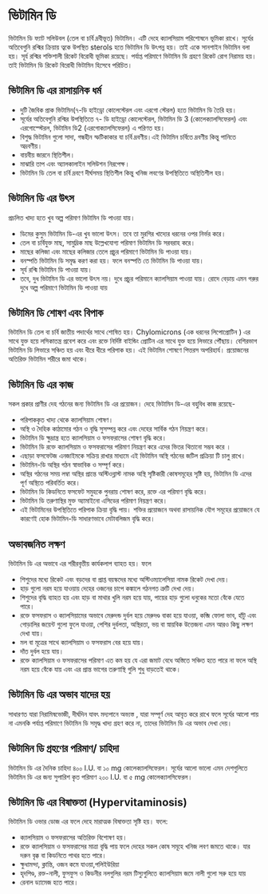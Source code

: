 ﻿---
date: 2020-05-25
tag: 
  - viramin-d
  - Vitamin
author: Ayesha Akter
location: Dhaka  
---


# ভিটামিন ডি


ভিটামিন ডি ফ্যাট সলিউবল (তেল বা চর্বি দ্রবীভূত) ভিটামিন। এটি দেহে  ক্যালসিয়াম পরিশোষনে ভূমিকা রাখে। সূর্যের অতিবেগুনি রশ্মির ক্রিয়ায় ত্বকে উপস্থিত sterols হতে ভিটামিন ডি উৎপন্ন হয়। তাই একে সানশাইন ভিটামিন বলা হয়। সূর্য রশ্মির শক্তিশালী রিকেট বিরোধী ভূমিকা রয়েছে। পর্যাপ্ত পরিমাণে ভিটামিন ডি গ্রহণে রিকেট রোগ নিরাময় হয়। তাই ভিটামিন ডি রিকেট বিরোধী ভিটামিন হিসেবে পরিচিত।


## ভিটামিন ডি এর রাসায়নিক ধর্ম

- দুটি জৈবিক প্রাক ভিটামিন(৭-ডি হাইড্রো কোলেস্টেরল এবং এরগো স্টেরল) হতে ভিটামিন ডি তৈরি হয়।
- সূর্যের অতিবেগুনি রশ্মির উপস্থিতিতে ৭- ডি হাইড্রো কোলেস্টেরল, ভিটামিন ডি 3 (কোলেক্যালসিফেরল) এবং এরগোস্স্টেরল, ভিটামিন ডি2 (এরগোক্যালসিফেরল) এ পরিণত হয়।
- বিশুদ্ধ ভিটামিন গুলো সাদা, গন্ধহীন স্ফটিকাকার যা চর্বি দ্রবণীয়।এই ভিটামিন চর্বিতে দ্রবণীয় কিন্তু পানিতে অদ্রবণীয়।
- বায়বীয় জারনে স্থিতিশীল।
- মাঝারি তাপ এবং অ্যালকালাইন সলিউশন নিরপেক্ষ।
- ভিটামিন ডি তেল বা চর্বি দ্রবণে দীর্ঘসময় স্থিতিশীল কিন্তু খনিজ লবণের উপস্থিতিতে অস্থিতিশীল হয়।


## ভিটামিন ডি এর উৎস

প্রচলিত খাদ্য হতে খুব অল্প পরিমাণ ভিটামিন ডি পাওয়া যায়। 

- ডিমের কুসুম ভিটামিন ডি-এর খুব ভালো উৎস। তবে তা মুরগির খাদ্যের ধরনের ওপর নির্ভর করে। 
- তেল বা চর্বিযুক্ত মাছ, সামুদ্রিক মাছ উল্লেখযোগ্য পরিমাণ ভিটামিন ডি সরবরাহ করে। 
- মাছের কলিজা এবং মাছের কলিজার তেলে প্রচুর পরিমাণে ভিটামিন ডি পাওয়া যায়। 
- বনস্পতি ভিটামিন ডি সমৃদ্ধ করণ করা হয়। ফলে বনস্পতি তে ভিটামিন ডি পাওয়া যায়।
- সূর্য রশ্মি ভিটামিন ডি পাওয়া যায়।
- তবে, দুধ ভিটামিন ডি এর ভালো উৎস নয়। দুধে প্রচুর পরিমানে ক্যালসিয়াম পাওয়া যায়। রোদে বেড়ায় এমন গরুর দুধে অল্প  পরিমাণে ভিটামিন ডি পাওয়া যায়


## ভিটামিন ডি শোষণ এবং বিপাক 

ভিটামিন ডি তেল বা চর্বি জাতীয় পদার্থের সাথে শোষিত হয়। Chylomicrons (এক ধরনের লিপোপ্রোটিন ) এর সাথে যুক্ত হয়ে লসিকাতন্ত্র প্রবেশ করে এবং রক্তে নির্দিষ্ট বাইন্ডিং প্রোটিন এর সাথে যুক্ত হয়ে লিভারে পৌঁছায়। বেশিরভাগ ভিটামিন ডি লিভারে সঞ্চিত হয় এবং ধীরে ধীরে পরিপাক হয়। এই ভিটামিন শোষণে পিত্তরস অপরিহার্য। প্রয়োজনের অতিরিক্ত ভিটামিন শরীরে জমা থাকে।


## ভিটামিন ডি এর কাজ

সকল প্রকার প্রাণীর দেহ গঠনের জন্য ভিটামিন ডি এর প্রয়োজন। দেহে ভিটামিন ডি-এর বহুবিধ কাজ রয়েছে-

- পরিপাককৃত খাদ্য থেকে ক্যালসিয়াম শোষণ।
- অস্থি ও দৈহিক কাঠামোর গঠন ও বৃদ্ধি সুসম্পন্ন করে এবং দেহের সার্বিক গঠন নিয়ন্ত্রণ করে।
- ভিটামিন ডি ক্ষুদ্রান্ত্র হতে ক্যালসিয়াম ও ফসফরাসের শোষণ বৃদ্ধি করে।
- ভিটামিন ডি রক্তে ক্যালসিয়াম ও ফসফরাসের পরিমাণ নিয়ন্ত্রণ করে এদের ভিতর থিতানো সম্ভব করে ।
- এছাড়া ফসফেটজ এনজাইমকে সক্রিয় রাখার মাধ্যমে এই ভিটামিন অস্থি গঠনের জটিল প্রক্রিয়া টি চালু রাখে।
- ভিটামিন-ডি অস্থির গঠন স্বাভাবিক ও সম্পূর্ণ করে।
- অস্থির গঠনের সময় লম্বা অস্থির প্রান্তে অস্টিওব্লাস্ট নামক অস্থি সৃষ্টিকারী কোষসমূহের সৃষ্টি হয়, ভিটামিন ডি এদের পূর্ণ অস্থিতে পরিবর্তিত করে।
- ভিটামিন ডি কিডনিতে ফসফেট সমুহকে পুনরায় শোষণ করে, রক্তে এর পরিমাণ বৃদ্ধি করে।
- ভিটামিন ডি তরুণাস্থির মুক্ত অ্যামাইনো এসিডের পরিমাণ  নিয়ন্ত্রণ করে। 
- এই ভিটামিনের উপস্থিতিতে পরিপাক ক্রিয়া বৃদ্ধি পায়। শক্তির প্রয়োজনে অথবা রাসায়নিক যৌগ সমূহের প্রয়োজনে যে কারণেই হোক ভিটামিন-ডি সাধারণভাবে মেটাবলিজম বৃদ্ধি করে।


## অভাবজনিত লক্ষণ

ভিটামিন ডি এর অভাবে এর শরীরবৃত্তীয় কার্যকলাপ ব্যাহত হয়। ফলে
- শিশুদের মধ্যে রিকেট এবং বড়দের বা প্রাপ্ত বয়স্কদের মধ্যে অস্টিওম্যালেসিয়া নামক  রিকেট দেখা দেয়।
- হাড় গুলো নরম হয়ে যাওয়ায় দেহের ওজনের চাপে কঙ্কালে গঠনগত ত্রুটি দেখা দেয়।
- শিশুদের বৃদ্ধি ব্যাহত হয় এবং হাড় বা মাথার খুলি নরম হয়ে যায়, পায়ের হাড় গুলো ধনুকের মতো বেঁকে যেতে পারে।
- রক্তে ফসফরাস ও ক্যালসিয়ামের অভাবে মেরুদন্ড  দুর্বল হয়ে মেরুদণ্ড বাকা হয়ে যাওয়া, কব্জি ফোলা ভাব, হাঁটু এবং গোড়ালির জয়েন্ট গুলো ফুলে যাওয়া, পেশির দুর্বলতা, অস্থিরতা, ভয় বা স্নায়বিক উত্তেজনা এমন আরও কিছু লক্ষণ দেখা যায়।
- মল বা মূত্রের সাথে ক্যালসিয়াম ও ফসফরাস বের হয়ে যায়।
- দাঁত দুর্বল হয়ে যায়। 
- রক্তে ক্যালসিয়াম ও ফসফরাসের পরিমাণ এত কম হয় যে এরা জমাট বেধে অস্তিতে সঞ্চিত হতে পারে না ফলে অস্থি নরম হয়ে বেঁকে যায় এবং এর প্রান্ত ভাগের তরুণাস্থি গুলি শুধু বাড়তেই থাকে।


## ভিটামিন ডি এর অভাব যাদের হয়

সাধারণত যারা নিরামিষভোজী, দীর্ঘদিন যাবৎ মদ্যপানে অভ্যস্ত , যারা সম্পূর্ণ দেহ আবৃত করে রাখে ফলে সূর্যের আলো পায় না এমনকি পর্যাপ্ত পরিমাণে ভিটামিন ডি সমৃদ্ধ খাদ্য গ্রহণ করে না, তাদের  ভিটামিন ডি এর অভাব দেখা দেয়।


## ভিটামিন ডি গ্রহণের পরিমাণ/ চাহিদা

ভিটামিন ডি এর দৈনিক চাহিদা ৪০০ I.U. বা ১০ mg কোলেক্যালসিফেরল। সূর্যের আলো ভালো এমন দেশগুলিতে ভিটামিন ডি এর জন্য  সুপারিশ কৃত পরিমাণ ২০০ I.U. বা ৫ mg কোলেক্যালসিফেরল।

## ভিটামিন ডি এর বিষাক্ততা (Hypervitaminosis)

 ভিটামিন ডি ওভার ডোজ এর ফলে দেহে মারাত্মক বিষাক্ততা সৃষ্টি হয়। ফলে:

- ক্যালসিয়াম ও ফসফরাসের অতিরিক্ত বিশোষণ হয়। 
- রক্তে ক্যালসিয়াম ও ফসফরাসের মাত্রা বৃদ্ধি পায় ফলে দেহের সকল কোষ সমূহে খনিজ লবণ জমতে থাকে। যার দরুন বৃক্ক বা কিডনিতে পাথর হতে পারে। 
- ক্ষুধামন্দা, ক্লান্তি, ওজন কমে যাওয়া,পলিইউরিয়া 
- হৃদপিণ্ড, রক্ত-নালী, ফুসফুস ও কিডনীর  নলগুলির নরম টিস্যুগুলিতে ক্যালসিয়াম জমে নালী গুলো সরু হয়ে যায়
- রেনাল ড্যামেজ হতে পারে।
